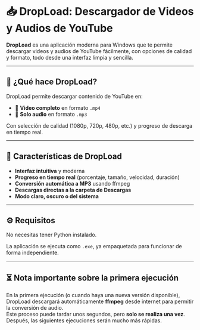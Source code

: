 # 📥 DropLoad: Descargador de Videos y Audios de YouTube

**DropLoad** es una aplicación moderna para Windows que te permite descargar videos y audios de YouTube fácilmente, con opciones de calidad y formato, todo desde una interfaz limpia y sencilla.

---

## 🚀 ¿Qué hace DropLoad?

DropLoad permite descargar contenido de YouTube en:

- 🎥 **Video completo** en formato `.mp4`
- 🎵 **Solo audio** en formato `.mp3`

Con selección de calidad (1080p, 720p, 480p, etc.) y progreso de descarga en tiempo real.

---

## 🔧 Características de DropLoad

- **Interfaz intuitiva** y moderna
- **Progreso en tiempo real** (porcentaje, tamaño, velocidad, duración)
- **Conversión automática a MP3** usando ffmpeg
- **Descargas directas a la carpeta de Descargas**
- **Modo claro, oscuro o del sistema**

---

## ⚙️ Requisitos

No necesitas tener Python instalado.

La aplicación se ejecuta como `.exe`, ya empaquetada para funcionar de forma independiente.

---

## ⏳ Nota importante sobre la primera ejecución

En la primera ejecución (o cuando haya una nueva versión disponible), DropLoad descargará automáticamente **ffmpeg** desde internet para permitir la conversión de audio.  
Este proceso puede tardar unos segundos, pero **solo se realiza una vez**.  
Después, las siguientes ejecuciones serán mucho más rápidas.
